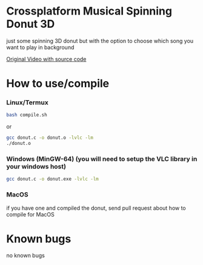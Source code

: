 # Crossplatform Musical Spinning Donut 3D

just some spinning 3D donut but with the option to choose which song you want to play in background

[Original Video with source code](https://www.youtube.com/watch?v=DEqXNfs_HhY)

# How to use/compile

### Linux/Termux
```bash
bash compile.sh
```
or
```bash
gcc donut.c -o donut.o -lvlc -lm
./donut.o
```
### Windows (MinGW-64) (you will need to setup the VLC library in your windows host)
```bash
gcc donut.c -o donut.exe -lvlc -lm
```
### MacOS
if you have one and compiled the donut, send pull request about how to compile for MacOS

# Known bugs
no known bugs
